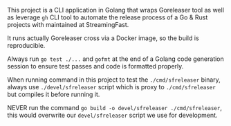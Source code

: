 This project is a CLI application in Golang that wraps Goreleaser tool
as well as leverage `gh` CLI tool to automate the release process of a Go & Rust projects
with maintained at StreamingFast.

It runs actually Goreleaser cross via a Docker image, so the build is reproducible.

Always run `go test ./...` and `gofmt` at the end of a Golang code generation session to ensure
test passes and code is formatted properly.

When running command in this project to test the `./cmd/sfreleaser` binary, always use `./devel/sfreleaser`
script which is proxy to `./cmd/sfreleaser` but compiles it before running it.

NEVER run the command `go build -o devel/sfreleaser ./cmd/sfreleaser`, this would overwrite our `devel/sfreleaser`
script we use for development.